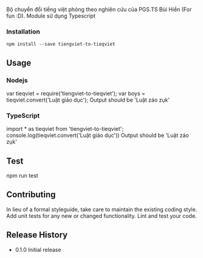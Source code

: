 Bộ chuyển đổi tiếng việt phỏng theo nghiên cứu của PGS.TS Bùi Hiền (For fun :D). Module sử dụng Typescript

### Installation

`npm install --save tiengviet-to-tieqviet`

## Usage
### Nodejs
var tieqviet = require('tiengviet-to-tieqviet');
var boys = tieqviet.convert('Luật giáo dục');
Output should be 'Luật záo zụk'

### TypeScript
import * as tieqviet from 'tiengviet-to-tieqviet';
console.log(tieqviet.convert('Luật giáo dục'))
Output should be 'Luật záo zụk'

## Test
npm run test

## Contributing

In lieu of a formal styleguide, take care to maintain the existing coding style.
    Add unit tests for any new or changed functionality. Lint and test your code.

## Release History

* 0.1.0 Initial release
